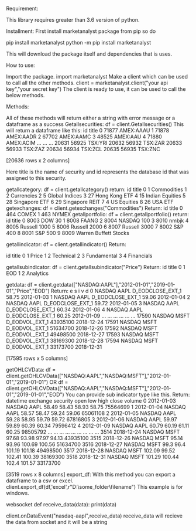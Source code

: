 Requirement:

This library requires greater than 3.6 version of python.

Installment:
First install marketanalyst package from pip so do

pip install marketanalyst
python -m pip install marketanalyst

This will download the package itself and dependencies that is uses.

How to use:

Import the package.
import marketanalyst
Make a client which can be used to call all the other methods.
	client = marketanalyst.client("your api key","your secret key")
The client is ready to use, it can be used to call the below methods.

Methods:

All of these methods will return either a string with error message or a dataframe as a success
Getallsecurities:
df = client.Getallsecurities()
This will return a dataframe like this:
          id      title
0      71877  AMEX:AAAU
1      71878  AMEX:AADR
2      67702  AMEX:AAMC
3      48525   AMEX:AAU
4      71880  AMEX:ACIM
...      ...        ...
20631  56925    TSX:YRI
20632  56932    TSX:ZAR
20633  56933    TSX:ZAZ
20634  56934    TSX:ZCL
20635  56935    TSX:ZNC

[20636 rows x 2 columns]

Here title is the name of security and id represents the database id that was assigned to this security.

getallcategory:
df = client.getallcategory()
return:
   id            title
0   1      Commodities
1   2       Currencies
2   5   Global Indices
3  27    Hong Kong ETF
4  15  Indian Equities
5  28    Singapore ETF
6  29   Singapore REIT
7   4      US Equities
8  26         USA ETF 
getexchanges:
df = client.getexchanges("Commodities")
Return:
    id  title
0  464  COMEX
1  463  NYMEX
getallportfolio:
df = client.getallportfolio()
return:
      id                    title
0   8003                   DOW 30
1   8008                    FAANG
2   8004               NASDAQ 100
3   8010                    nmbjk
4   8005             Russell 1000
5   8006             Russell 2000
6   8007             Russell 3000
7   8002                  S&P 400
8   8001                  S&P 500
9   8009    Warren Buffett Stocks






getallindicator:
df = client.getallindicator()
Return:


  id        title
0  1        Price
1  2    Technical
2  3  Fundamental
3  4   Financials

getallsubindicator:
df = client.getallsubindicator("Price")
Return:
  id      title
0  1        EOD
1  2  Analytics

getdata:
df = client.getdata(["NASDAQ:AAPL"],"2012-01-01","2019-01-01","Price","EOD")
Return:
            e              s                      i                              v            d
0      NASDAQ  AAPL  D_EODCLOSE_EXT_1     58.75  2012-01-03
1      NASDAQ  AAPL  D_EODCLOSE_EXT_1     59.06  2012-01-04
2      NASDAQ  AAPL  D_EODCLOSE_EXT_1     59.72  2012-01-05
3      NASDAQ  AAPL  D_EODCLOSE_EXT_1     60.34  2012-01-06
4      NASDAQ  AAPL  D_EODCLOSE_EXT_1     60.25  2012-01-09
...       ...   ...               ...       ...         ...
17590  NASDAQ  MSFT    D_EODVOL_EXT_1  43935100  2018-12-24
17591  NASDAQ  MSFT    D_EODVOL_EXT_1  51634700  2018-12-26
17592  NASDAQ  MSFT    D_EODVOL_EXT_1  49498500  2018-12-27
17593  NASDAQ  MSFT    D_EODVOL_EXT_1  38169300  2018-12-28
17594  NASDAQ  MSFT    D_EODVOL_EXT_1  33173700  2018-12-31

[17595 rows x 5 columns]



getOHLCVData:
df = client.getOHLCVData(["NASDAQ:AAPL","NASDAQ:MSFT"],"2012-01-01","2019-01-01")
OR 
df = client.getOHLCVData(["NASDAQ:AAPL","NASDAQ:MSFT"],"2012-01-01","2019-01-01","EOD")
You can provide sub indicator type like this.
Return:
        datetime      exchange  security    open     low     high     close     volume
0     2012-01-03   NASDAQ     AAPL   58.49   58.43   58.93   58.75  75564699
1     2012-01-04   NASDAQ     AAPL   58.57   58.47   59.24   59.06  65061108
2     2012-01-05   NASDAQ     AAPL   59.28   58.95   59.79   59.72  67816805
3     2012-01-06   NASDAQ     AAPL   59.97   59.89   60.39   60.34  79596412
4     2012-01-09   NASDAQ     AAPL   60.79   60.19   61.11   60.25  98505792
...          ...      ...      ...     ...     ...     ...     ...       ...
3514  2018-12-24   NASDAQ     MSFT   97.68   93.98   97.97   94.13  43935100
3515  2018-12-26   NASDAQ     MSFT   95.14   93.96  100.69  100.56  51634700
3516  2018-12-27   NASDAQ     MSFT    99.3    96.4  101.19  101.18  49498500
3517  2018-12-28   NASDAQ     MSFT  102.09   99.52  102.41  100.39  38169300
3518  2018-12-31   NASDAQ     MSFT  101.29  100.44   102.4  101.57  33173700

[3519 rows x 8 columns]
export_df:
With this method you can export a dataframe to a csv or excel.
client.export_df(df,'excel',r"D:\some_folder\filename")
This example is for windows.

websocket
def receive_data(data):
    print(data)

client.onDataEvent("nasdaq-aapl",receive_data)
receive_data will recieve the data from socket and it will be a string